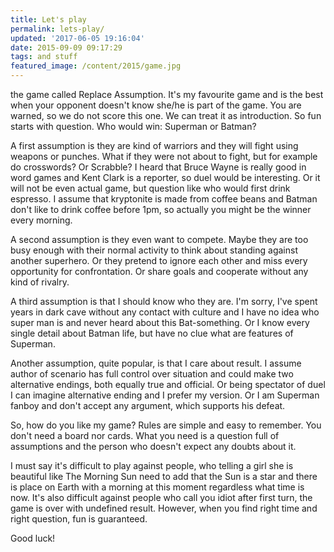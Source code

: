 ```yaml
---
title: Let's play
permalink: lets-play/
updated: '2017-06-05 19:16:04'
date: 2015-09-09 09:17:29
tags: and stuff
featured_image: /content/2015/game.jpg
---
```


the game called Replace Assumption. It's my favourite game and is the best when your opponent doesn't know she/he is part of the game. You are warned, so we do not score this one. We can treat it as introduction. So fun starts with question. Who would win: Superman or Batman? 
<!-- more -->

A first assumption is they are kind of warriors and they will fight using weapons or punches. What if they were not about to fight, but for example do crosswords? Or Scrabble? I heard that Bruce Wayne is really good in word games and Kent Clark is a reporter, so duel would be interesting. Or it will not be even actual game, but question like who would first drink espresso. I assume that kryptonite is made from coffee beans and Batman don't like to drink coffee before 1pm, so actually you might be the winner every morning. 

A second assumption is they even want to compete. Maybe they are too busy enough with their normal activity to think about standing against another superhero. Or they pretend to ignore each other and miss every opportunity for confrontation. Or share goals and cooperate without any kind of rivalry. 

A third assumption is that I should know who they are. I'm sorry, I've spent years in dark cave without any contact with culture and I have no idea who super man is and never heard about this Bat-something. Or I know every single detail about Batman life, but have no clue what are features of Superman.

Another assumption, quite popular, is that I care about result. I assume author of scenario has full control over situation and could make two alternative endings, both equally true and official. Or being spectator of duel I can imagine alternative ending and I prefer my version. Or I am Superman fanboy and don't accept any argument, which supports his defeat.

So, how do you like my game? Rules are simple and easy to remember. You don't need a board nor cards. What you need is a question full of assumptions and the person who doesn't expect any doubts about it.

I must say it's difficult to play against people, who telling a girl she is beautiful like The Morning Sun need to add that the Sun is a star and there is place on Earth with a morning at this moment regardless what time is now. It's also difficult against people who call you idiot after first turn, the game is over with undefined result. However, when you find right time and right question, fun is guaranteed.

Good luck!
